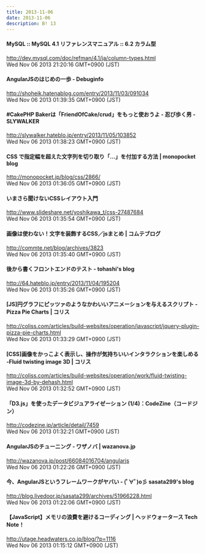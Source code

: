```yaml
---
title: 2013-11-06
date: 2013-11-06
description: B! 13
---
```


#### MySQL ::   MySQL 4.1 リファレンスマニュアル :: 6.2 カラム型
http://dev.mysql.com/doc/refman/4.1/ja/column-types.html<br>
Wed Nov 06 2013 21:20:16 GMT+0900 (JST)<br>


#### AngularJSのはじめの一歩 - Debuginfo
http://shoheik.hatenablog.com/entry/2013/11/03/091034<br>
Wed Nov 06 2013 01:39:35 GMT+0900 (JST)<br>


#### #CakePHP Bakerは「FriendOfCake/crud」をもっと使おうよ - 忍び歩く男 - SLYWALKER
http://slywalker.hateblo.jp/entry/2013/11/05/103852<br>
Wed Nov 06 2013 01:38:23 GMT+0900 (JST)<br>


#### CSS で指定幅を超えた文字列を切り取り「…」を付加する方法 | monopocket blog
http://monopocket.jp/blog/css/2866/<br>
Wed Nov 06 2013 01:36:05 GMT+0900 (JST)<br>


#### いまさら聞けないCSSレイアウト入門
http://www.slideshare.net/yoshikawa_t/css-27487684<br>
Wed Nov 06 2013 01:35:54 GMT+0900 (JST)<br>


#### 画像は使わない！文字を装飾するCSS／jsまとめ | コムテブログ
http://commte.net/blog/archives/3823<br>
Wed Nov 06 2013 01:35:40 GMT+0900 (JST)<br>


#### 後から書くフロントエンドのテスト - tohashi's blog
http://64.hateblo.jp/entry/2013/11/04/195204<br>
Wed Nov 06 2013 01:35:26 GMT+0900 (JST)<br>


####   [JS]円グラフにピッツァのようなかわいいアニメーションを与えるスクリプト -Pizza Pie Charts | コリス
http://coliss.com/articles/build-websites/operation/javascript/jquery-plugin-pizza-pie-charts.html<br>
Wed Nov 06 2013 01:33:29 GMT+0900 (JST)<br>


####   [CSS]画像をかっこよく表示し、操作が気持ちいいインタラクションを楽しめる -Fluid twisting image 3D | コリス
http://coliss.com/articles/build-websites/operation/work/fluid-twisting-image-3d-by-dehash.html<br>
Wed Nov 06 2013 01:32:52 GMT+0900 (JST)<br>


#### 「D3.js」を使ったデータビジュアライゼーション (1/4)：CodeZine（コードジン）
http://codezine.jp/article/detail/7459<br>
Wed Nov 06 2013 01:32:21 GMT+0900 (JST)<br>


#### AngularJSのチューニング - ワザノバ | wazanova.jp
http://wazanova.jp/post/66084016704/angularjs<br>
Wed Nov 06 2013 01:22:26 GMT+0900 (JST)<br>


#### 今、AngularJSというフレームワークがヤバい - (ﾟ∀ﾟ)o彡 sasata299's blog
http://blog.livedoor.jp/sasata299/archives/51966228.html<br>
Wed Nov 06 2013 01:22:06 GMT+0900 (JST)<br>


#### 【JavaScript】メモリの浪費を避けるコーディング | ヘッドウォータース Tech Note！
http://utage.headwaters.co.jp/blog/?p=1116<br>
Wed Nov 06 2013 01:15:12 GMT+0900 (JST)<br>


